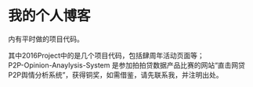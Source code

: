 # 我的个人博客   
内有平时做的项目代码。

其中2016Project中的是几个项目代码，包括肆周年活动页面等；    
P2P-Opinion-Anaylysis-System 是参加拍拍贷数据产品比赛的网站“直击网贷P2P舆情分析系统”，获得铜奖，如需借鉴，请先联系我，并注明出处。
